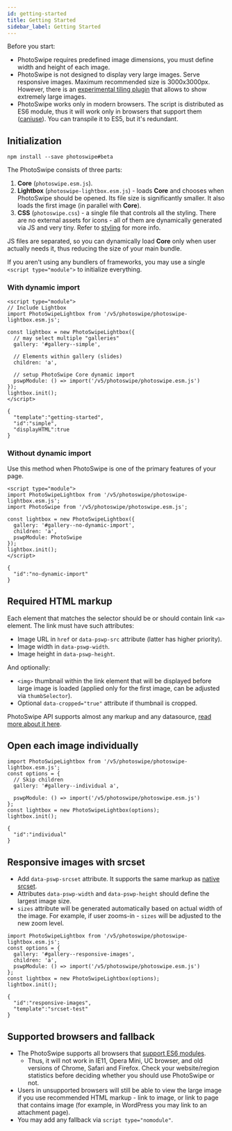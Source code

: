 ```yaml
---
id: getting-started
title: Getting Started
sidebar_label: Getting Started
---
```



Before you start:

- PhotoSwipe requires predefined image dimensions, you must define width and height of each image.
- PhotoSwipe is not designed to display very large images. Serve responsive images. Maximum recommended size is 3000x3000px. However, there is an [experimental tiling plugin](https://github.com/dimsemenov/photoswipe-deep-zoom-plugin) that allows to show extremely large images.
- PhotoSwipe works only in modern browsers. The script is distributed as ES6 module, thus it will work only in browsers that support them ([caniuse](https://caniuse.com/#feat=es6-module)). You can transpile it to ES5, but it's redundant.


## Initialization

```
npm install --save photoswipe#beta
```

The PhotoSwipe consists of three parts:

1. **Core** (`photoswipe.esm.js`).
2. **Lightbox** (`photoswipe-lightbox.esm.js`) - loads **Core** and chooses when PhotoSwipe should be opened. Its file size is significantly smaller. It also loads the first image (in parallel with **Core**).
3. **CSS** (`photoswipe.css`) - a single file that controls all the styling. There are no external assets for icons - all of them are dynamically generated via JS and very tiny. Refer to [styling](/styling) for more info.

JS files are separated, so you can dynamically load **Core** only when user actually needs it, thus reducing the size of your main bundle.

If you aren't using any bundlers of frameworks, you may use a single `<script type="module">` to initialize everything.

### With dynamic import

<!-- PhotoSwipe example block START -->
<div class="pswp-example">

```pswp_example html
<script type="module">
// Include Lightbox 
import PhotoSwipeLightbox from '/v5/photoswipe/photoswipe-lightbox.esm.js';

const lightbox = new PhotoSwipeLightbox({
  // may select multiple "galleries"
  gallery: '#gallery--simple',

  // Elements within gallery (slides)
  children: 'a',

  // setup PhotoSwipe Core dynamic import
  pswpModule: () => import('/v5/photoswipe/photoswipe.esm.js')
});
lightbox.init();
</script>
```

```pswp_example gallery
{ 
  "template":"getting-started",
  "id":"simple",
  "displayHTML":true
}
```

</div> 
<!-- PhotoSwipe example block END -->

### Without dynamic import

Use this method when PhotoSwipe is one of the primary features of your page.

<!-- PhotoSwipe example block START -->
<div class="pswp-example">

```pswp_example html
<script type="module">
import PhotoSwipeLightbox from '/v5/photoswipe/photoswipe-lightbox.esm.js';
import PhotoSwipe from '/v5/photoswipe/photoswipe.esm.js';

const lightbox = new PhotoSwipeLightbox({
  gallery: '#gallery--no-dynamic-import',
  children: 'a',
  pswpModule: PhotoSwipe
});
lightbox.init();
</script>
```

```pswp_example gallery
{ 
  "id":"no-dynamic-import"
}
```

</div> 
<!-- PhotoSwipe example block END -->



## Required HTML markup

Each element that matches the selector should be or should contain link `<a>` element. The link must have such attributes:

  - Image URL in `href` or `data-pswp-src` attribute (latter has higher priority).
  - Image width in `data-pswp-width`.
  - Image height in `data-pswp-height`.

And optionally:

- `<img>` thumbnail within the link element that will be displayed before large image is loaded (applied only for the first image, can be adjusted via `thumbSelector`).
- Optional `data-cropped="true"` attribute if thumbnail is cropped.

PhotoSwipe API supports almost any markup and any datasource, [read more about it here](data-sources.md).

## Open each image individually

<!-- PhotoSwipe example block START -->
<div class="pswp-example">

```pswp_example js
import PhotoSwipeLightbox from '/v5/photoswipe/photoswipe-lightbox.esm.js';
const options = {
  // Skip children
  gallery: '#gallery--individual a',

  pswpModule: () => import('/v5/photoswipe/photoswipe.esm.js')
};
const lightbox = new PhotoSwipeLightbox(options);
lightbox.init();
```

```pswp_example gallery
{ 
  "id":"individual"
}
```

</div> 
<!-- PhotoSwipe example block END -->


## Responsive images with srcset

- Add `data-pswp-srcset` attribute. It supports the same markup as [native srcset](https://developer.mozilla.org/en-US/docs/Web/HTML/Element/img#attr-srcset). 
- Attributes `data-pswp-width` and `data-pswp-height` should define the largest image size.
- `sizes` attribute will be generated automatically based on actual width of the image. For example, if user zooms-in - `sizes` will be adjusted to the new zoom level.

<!-- PhotoSwipe example block START -->
<div class="pswp-example">

```pswp_example js
import PhotoSwipeLightbox from '/v5/photoswipe/photoswipe-lightbox.esm.js';
const options = {
  gallery: '#gallery--responsive-images',
  children: 'a',
  pswpModule: () => import('/v5/photoswipe/photoswipe.esm.js')
};
const lightbox = new PhotoSwipeLightbox(options);
lightbox.init();
```

```pswp_example gallery
{ 
  "id":"responsive-images",
  "template":"srcset-test"
}
```

</div> 
<!-- PhotoSwipe example block END -->

## Supported browsers and fallback

- The PhotoSwipe supports all browsers that [support ES6 modules](https://caniuse.com/#search=module).
  - Thus, it will not work in IE11, Opera Mini, UC browser, and old versions of Chrome, Safari and Firefox. Check your website/region statistics before deciding whether you should use PhotoSwipe or not.
- Users in unsupported browsers will still be able to view the large image if you use recommended HTML markup - link to image, or link to page that contains image (for example, in WordPress you may link to an attachment page).
- You may add any fallback via `script type="nomodule"`.
